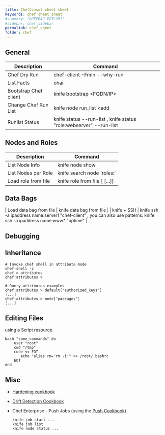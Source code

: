 ```yaml
---
title: ChefConsul cheet sheet 
keywords: chef cheet sheet
#summary: "DHEERAJ POTLURI"
#sidebar: chef_sidebar
permalink: chef_sheet
folder: chef
---
```

## General


| Description | Command |
| ------- | -------- |
| Chef Dry Run | chef-client -Fmin --why-run|
| List Facts | ohai |
| Bootstrap Chef client | knife bootstrap <FQDN/IP> |
| Change Chef Run List | knife node run_list <add|remove> <node> <cookbook>::<recipe> |
| Runlist Status | knife status --run-list , knife status "role:webserver" --run-list |

## Nodes and Roles  

| Description | Command |
| ------- | -------- |
| List Node Info | knife node show <node> |
| List Nodes per Role | knife search node 'roles:<role name>' |
| Load role from file | knife role from file <file> [<file> [...]] |

## Data Bags

| Load data bag from file | knife data bag from file <data bag name> <file> |
| knife + SSH | knife ssh -a ipaddress name:server1 "chef-client" , you can also use patterns: knife ssh -a ipaddress name:www* "uptime" |

## Debugging

## Inheritance

    # Invoke chef shell in attribute mode
    chef-shell -z
    chef > attributes
    chef:attributes >

    # Query attributes examples
    chef:attributes > default["authorized_keys"]
    [...]
    chef:attributes > node["packages"]
    [...]

## Editing Files

using a Script resource.

    bash "some_commands" do
        user "root"
        cwd "/tmp"
        code <<-EOT
           echo "alias rm='rm -i'" >> /root/.bashrc
        EOT
    end

## Misc

-   [Hardening
    cookbook](https://github.com/hardening-io/chef-os-hardening)
-   [Drift Detection Cookbook](https://github.com/stathy/drift_tracking)
-   Chef Enterprise - Push Jobs (using the [Push
    Cookbook](https://github.com/opscode-cookbooks/push-jobs))

        knife job start ...
        knife job list
        knife node status ...


